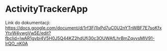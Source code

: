 # ActivityTrackerApp
Link do dokumentacji: https://docs.google.com/document/d/1rf3Fj1IxPd7uC0U2nYTnWBF7E7soKfxYtvW4ywgVw5E/edit?fbclid=IwAR1gvbi4V5H0J5Q44KZ2hdUfj30c3OUWAfLhrBmZqyvsMIV91-IrQO_nK0A

